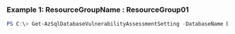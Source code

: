 ### Example 1: ResourceGroupName               : ResourceGroup01
```powershell
PS C:\> Get-AzSqlDatabaseVulnerabilityAssessmentSetting -DatabaseName Database01 -ResourceGroupName MyResourceGroup -ServerName s1
```

